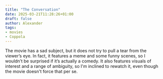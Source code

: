 ```yaml
---
title: "The Conversation"
date: 2025-03-21T11:28:26+01:00
draft: false
author: Alexander
tags:
- movies
- Coppola
---
```


The movie has a sad subject, but it does not try to pull a tear from the viewer’s eye.
In fact, it features a meme and some funny scenes, so I wouldn’t be surprised if it’s actually a comedy.
It also features visuals of interest and a range of ambiguity, so I'm inclined to rewatch it, even though the movie doesn't force that per se.
